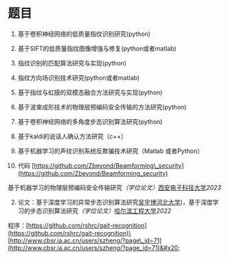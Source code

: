 # 题目

1. 基于卷积神经网络的低质量指纹识别研究(python)
2. 基于SIFT的低质量指纹图像增强与修复(python或者matlab)
3. 指纹识别的匹配算法研究与实现(python)
4. 指纹方向场识别技术研究(python或者matlab)
5. 基于指纹与虹膜的双模态融合方法研究与实现(python)
6. 基于波束成形技术的物理层预编码安全传输的方法研究(python)
7. 基于卷积神经网络的多角度步态识别算法研究(python)
8. 基于kaldi的说话人确认方法研究（c++）
9. &#x20;基于机器学习的声纹识别系统反欺骗技术研究（Matlab 或者Python）





1. 代码 [https://github.com/Zbeyond/Beamforming\_security](https://github.com/Zbeyond/Beamforming_security)

基于机器学习的物理层预编码安全传输研&#x7A76;_（学位论文）_[西安电子科技大学](https://navi.cnki.net/knavi/detail?p=QJnWB6xib4DiDWwsMezUREnpqVNLLp-WNpizIEKBpToNOIHkYs_KzTN_OFBXJR8jo4FgbLEQTz6gFGr-WwVZnxlYykLxeXgO\&uniplatform=NZKPT)_2023_

2. 论文：基于深度学习的异常步态识别算法研究[吴宇博](https://kns.cnki.net/kcms2/author/detail?v=kz9ikNiCkdrO0Zb9M8ax7TGRlPB8p2epyg4L2Do2QBn0wmr0y4p6nEdT_CeZh9vP4t0QJZ3t1Y39VIo-6ofhPYg1jyvNVa8vQcawCLKCQuJ3lTI2-g1ps65pGvmd4hK4\&uniplatform=NZKPT\&language=CHS)[河北大学](https://kns.cnki.net/kcms2/organ/detail?v=kz9ikNiCkdrO0Zb9M8ax7d7X5GrKRTGMPQ3BJkDhCFKMB-YfYcg3a64HCVQfeG_wFNHnecyHI-MxG4hpE3M3k1nEGcZmHMQV_JJfDJ-1Ewr5uMC6meqdBUuBIMe2SGjtQXGTHGpko9Y=\&uniplatform=NZKPT\&language=CHS))，基于深度学习的步态识别算法研&#x7A76;_（学位论文）_[哈尔滨工程大学](https://navi.cnki.net/knavi/detail?p=QJnWB6xib4Dr2eWSntLdyqB69DeUfWxU5i7c-AYg67tV3-D2EgIsWtk2c8EVbLo1JXsk1WNXISkXeoAf89Nw4SAu9EiiOTi0\&uniplatform=NZKPT)_2022_

程序：[https://github.com/rshrc/gait-recognition](https://github.com/rshrc/gait-recognition)\
[http://www.cbsr.ia.ac.cn/users/szheng/?page\_id=71](http://www.cbsr.ia.ac.cn/users/szheng/?page_id=71)&#x20;



